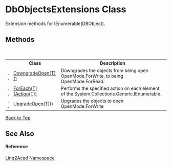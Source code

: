 # DbObjectsExtensions Class
 

Extension methods for IEnumerable(DBObject).


## Methods
&nbsp;<table><tr><th></th><th>Class</th><th>Description</th></tr><tr><td>![Public method](media/pubmethod.gif "Public method")![Static member](media/static.gif "Static member")</td><td><a href="M_Linq2Acad_DbObjectsExtensions_DowngradeOpen__1.md#DbObjectsExtensionsDowngradeOpenT-Method">DowngradeOpen(T)()</a></td><td>
Downgrades the objects from being open OpenMode.ForWrite, to being OpenMode.ForRead.</td></tr><tr><td>![Public method](media/pubmethod.gif "Public method")![Static member](media/static.gif "Static member")</td><td><a href="M_Linq2Acad_DbObjectsExtensions_ForEach__1.md#DbObjectsExtensionsForEachT-Method">ForEach(T)(Action(T))</a></td><td>
Performs the specified action on each element of the System.Collections.Generic.IEnumerable<DBObject>.</td></tr><tr><td>![Public method](media/pubmethod.gif "Public method")![Static member](media/static.gif "Static member")</td><td><a href="M_Linq2Acad_DbObjectsExtensions_UpgradeOpen__1.md#DbObjectsExtensionsUpgradeOpenT-Method">UpgradeOpen(T)()</a></td><td>
Upgrades the objects to open OpenMode.ForWrite</td></tr></table>
<a href="#dbobjectsextensions-class">Back to Top</a>

## See Also


#### Reference
<a href="N_Linq2Acad.md#Linq2Acad-Namespace">Linq2Acad Namespace</a><br />

